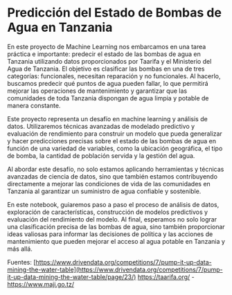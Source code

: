 # Predicción del Estado de Bombas de Agua en Tanzania

En este proyecto de Machine Learning nos embarcamos en una tarea práctica e importante: predecir el estado de las bombas de agua en Tanzania utilizando datos proporcionados por Taarifa y el Ministerio del Agua de Tanzania. El objetivo es clasificar las bombas en una de tres categorías: funcionales, necesitan reparación y no funcionales. Al hacerlo, buscamos predecir qué puntos de agua pueden fallar, lo que permitirá mejorar las operaciones de mantenimiento y garantizar que las comunidades de toda Tanzania dispongan de agua limpia y potable de manera constante.

Este proyecto representa un desafío en machine learning y análisis de datos. Utilizaremos técnicas avanzadas de modelado predictivo y evaluación de rendimiento para construir un modelo que pueda generalizar y hacer predicciones precisas sobre el estado de las bombas de agua en función de una variedad de variables, como la ubicación geográfica, el tipo de bomba, la cantidad de población servida y la gestión del agua.

Al abordar este desafío, no solo estamos aplicando herramientas y técnicas avanzadas de ciencia de datos, sino que también estamos contribuyendo directamente a mejorar las condiciones de vida de las comunidades en Tanzania al garantizar un suministro de agua confiable y sostenible.

En este notebook, guiaremos paso a paso el proceso de análisis de datos, exploración de características, construcción de modelos predictivos y evaluación del rendimiento del modelo. Al final, esperamos no solo lograr una clasificación precisa de las bombas de agua, sino también proporcionar ideas valiosas para informar las decisiones de política y las acciones de mantenimiento que pueden mejorar el acceso al agua potable en Tanzania y más allá.

Fuentes: [https://www.drivendata.org/competitions/7/pump-it-up-data-mining-the-water-table](https://www.drivendata.org/competitions/7/pump-it-up-data-mining-the-water-table/page/23/) https://taarifa.org/ - https://www.maji.go.tz/
